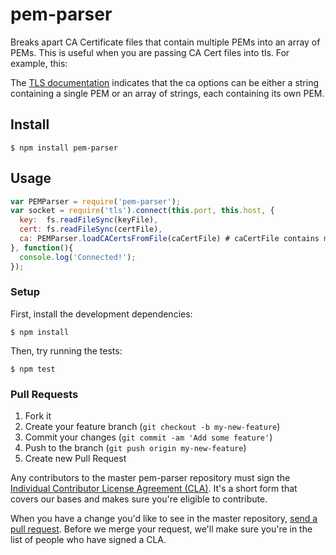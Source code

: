 pem-parser
==========
Breaks apart CA Certificate files that contain multiple PEMs into an array of PEMs. This is useful when you are passing CA Cert files into tls. For example, this:

The [TLS documentation](http://nodejs.org/api/tls.html#tls_tls_connect_port_host_options_callback) indicates that the ca options can be either a string containing a single PEM or an array of strings, each containing its own PEM.

## Install

```
$ npm install pem-parser
```

## Usage

```js
var PEMParser = require('pem-parser');
var socket = require('tls').connect(this.port, this.host, {
  key:  fs.readFileSync(keyFile),
  cert: fs.readFileSync(certFile),
  ca: PEMParser.loadCACertsFromFile(caCertFile) # caCertFile contains multiple PEMs.
}, function(){
  console.log('Connected!');
});
```

### Setup

First, install the development dependencies:

```
$ npm install
```

Then, try running the tests:

```
$ npm test
```

### Pull Requests

1. Fork it
2. Create your feature branch (`git checkout -b my-new-feature`)
3. Commit your changes (`git commit -am 'Add some feature'`)
4. Push to the branch (`git push origin my-new-feature`)
5. Create new Pull Request

Any contributors to the master pem-parser repository must sign the [Individual
Contributor License Agreement (CLA)][cla].  It's a short form that covers our
bases and makes sure you're eligible to contribute.

[cla]: https://spreadsheets.google.com/spreadsheet/viewform?formkey=dDViT2xzUHAwRkI3X3k5Z0lQM091OGc6MQ&ndplr=1

When you have a change you'd like to see in the master repository, [send a pull
request](https://github.com/square/pem-parser/pulls). Before we merge your
request, we'll make sure you're in the list of people who have signed a CLA.
